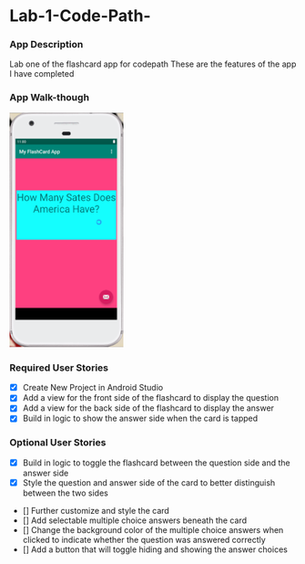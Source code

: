 # Lab-1-Code-Path-
### App Description
Lab one of the flashcard app for codepath
These are the features of the app I have completed
### App Walk-though
<img src="flashcard-app.gif" width=200><br>
### Required User Stories
- [X] Create New Project in Android Studio
- [X] Add a view for the front side of the flashcard to display the question
- [X] Add a view for the back side of the flashcard to display the answer
- [X] Build in logic to show the answer side when the card is tapped
### Optional User Stories
- [X] Build in logic to toggle the flashcard between the question side and the answer side
- [X] Style the question and answer side of the card to better distinguish between the two sides
- [] Further customize and style the card
- [] Add selectable multiple choice answers beneath the card
- [] Change the background color of the multiple choice answers when clicked to indicate whether the question was answered correctly
- [] Add a button that will toggle hiding and showing the answer choices



